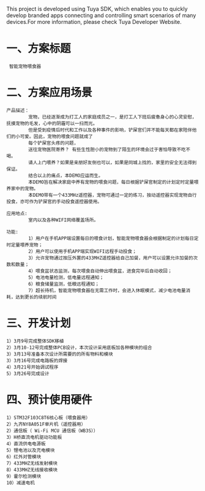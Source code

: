 This project is developed using Tuya SDK, which enables you to quickly develop branded apps connecting and controlling smart scenarios of many devices.For more information, please check Tuya Developer Website.

一、方案标题
==
     智能宠物喂食器

二、方案应用场景
==

    产品描述： 
            宠物，已经逐渐成为打工人的家庭成员之一，是打工人下班后疲惫身心的心灵安慰，抚摸宠物的毛发，心中的阴霾可以一扫而光。
            但是受到疫情后时代和工作以及各种事件的影响，铲屎官们并不能每天都在家陪伴他们的小可爱。因此，宠物的喂食问题就成了
            每个铲屎官头疼的问题，
            送往宠物医院寄养？ 有些生性胆小的宠物到了陌生的环境会过于害怕导致不吃不喝。
            请人上门喂养？如果是亲朋好友倒也可以，如果是同城上找的，家里的安全无法得到保证。
            结合以上的痛点，本DEMO应运而生。
            本DEMO旨在解决家庭中养有宠物的喂食问题，每日根据铲屎官制定的计划定时定量喂养家中的宠物。
            本DEMO带有一个433MHz遥控器，宠物可通过一定的练习，按动遥控器实现宠物自行投食，亦可作为铲屎官的手动投食遥控器使用。
          
    应用地点:  
            室内以及各种WIFI网络覆盖场所。
          
    功能: 
            1）用户在手机APP端设置每日的喂食计划，智能宠物喂食器会根据制定的计划每日定时定量喂养宠物；
            2）用户可以使用手机APP端实现WIFI远程手动投食；
            3）允许宠物通过按压外置的433MHZ遥控器给自己加餐，用户可以设置允许加餐的次数和数量；
            4）喂食盆状态监测，每次喂食自动伸出喂食盆，进食完毕后自动收回；
            5）电池电量检测，低电量远程通知；
            6）粮食储量监测，低粮远程通知；
            7）超长待机，智能宠物喂食器在无需工作时，会进入休眠模式，减少电池电量消耗，达到更长的续航时间

三、开发计划
==
    1）3月9号完成整体SDK移植
    2）3月10-12号完成整体PCB设计，本次设计采用底板加各种模块的组合
    3）3月13号准备本次设计所需要的的所有物料和模块
    3）3月16号完成电路板的焊接
    4）3月21号开始调试程序
    5）3月26号完成设计

四、预计使用硬件
==
    1）STM32F103C8T6核心板（喂食器用）
    2）九齐NY8A051F单片机（遥控器用）
    2）通信板（ Wi-Fi MCU 通信板（WB3S））
    3）H桥直流电机驱动功能板
    4）直流供电电源板
    5）锂电池以及充电模块
    6）红外对管模块
    7）433MHZ无线发射模块
    8）433MHZ无线接收模块
    9）霍尔检测模块
    10）减速电机

